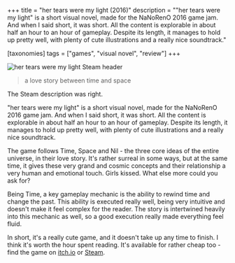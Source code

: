 +++
title = "her tears were my light (2016)"
description = "\"her tears were my light\" is a short visual novel, made for the NaNoRenO 2016 game jam. And when I said short, it was short. All the content is explorable in about half an hour to an hour of gameplay. Despite its length, it manages to hold up pretty well, with plenty of cute illustrations and a really nice soundtrack."

[taxonomies]
tags = ["games", "visual novel", "review"]
+++

![her tears were my light Steam
header](/image/her-tears-were-my-light/header.jpg)

> a love story between time and space

The Steam description was right.

"her tears were my light" is a short visual novel, made for the NaNoRenO 2016
game jam. And when I said short, it was short. All the content is explorable in
about half an hour to an hour of gameplay. Despite its length, it manages to
hold up pretty well, with plenty of cute illustrations and a really nice
soundtrack.

The game follows Time, Space and Nil - the three core ideas of the entire
universe, in their love story. It's rather surreal in some ways, but at the same
time, it gives these very grand and cosmic concepts and their relationship a
very human and emotional touch. Girls kissed. What else more could you ask for?

Being Time, a key gameplay mechanic is the ability to rewind time and change the
past. This ability is executed really well, being very intuitive and doesn't
make it feel complex for the reader. The story is intertwined heavily into this
mechanic as well, so a good execution really made everything feel fluid.

In short, it's a really cute game, and it doesn't take up any time to finish. I
think it's worth the hour spent reading. It's available for rather cheap too -
find the game on [itch.io](https://nomnomnami.itch.io/her-tears-were-my-light)
or [Steam](https://store.steampowered.com/app/2112520/her_tears_were_my_light/).
